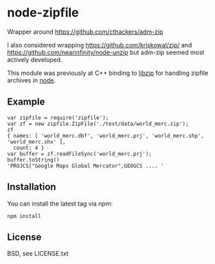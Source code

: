 # node-zipfile

Wrapper around https://github.com/cthackers/adm-zip

I also considered wrapping https://github.com/kriskowal/zip/ and https://github.com/nearinfinity/node-unzip but adm-zip seemed most actively developed.

This module was previously at C++ binding to [libzip](http://nih.at/libzip/libzip.html) for handling zipfile archives in [node](http://nodejs.org).


## Example

    var zipfile = require('zipfile');
    var zf = new zipfile.ZipFile('./test/data/world_merc.zip');
    zf
    { names: [ 'world_merc.dbf', 'world_merc.prj', 'world_merc.shp', 'world_merc.shx' ],
      count: 4 }
    var buffer = zf.readFileSync('world_merc.prj');
    buffer.toString()
    'PROJCS["Google Maps Global Mercator",GEOGCS .... '


## Installation

You can install the latest tag via npm:

    npm install 

## License

  BSD, see LICENSE.txt